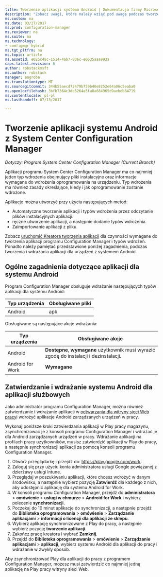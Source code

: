 ```yaml
---
title: Tworzenie aplikacji systemu Android | Dokumentacja firmy Microsoft
description: "Zobacz uwagi, które należy wziąć pod uwagę podczas tworzenia i wdrażania aplikacji dla urządzeń z systemem Android."
ms.custom: na
ms.date: 03/27/2017
ms.prod: configuration-manager
ms.reviewer: na
ms.suite: na
ms.technology:
- configmgr-hybrid
ms.tgt_pltfrm: na
ms.topic: article
ms.assetid: e025c48c-1514-4ab7-836c-e0635aaa993a
caps.latest.revision: 6
author: robstackmsft
ms.author: robstack
manager: angrobe
ms.translationtype: MT
ms.sourcegitcommit: 344b55aecd72479b759b40e8252e64a06c5eaba0
ms.openlocfilehash: 3bfb7364c3de5264a5fa8a684965d9aebeb84719
ms.contentlocale: pl-pl
ms.lasthandoff: 07/13/2017

---
```

# Tworzenie aplikacji systemu Android z System Center Configuration Manager
<a id="create-android-applications-with-system-center-configuration-manager" class="xliff"></a>

*Dotyczy: Program System Center Configuration Manager (Current Branch)*

Aplikacji programu System Center Configuration Manager ma co najmniej jeden typ wdrożenia obejmujący pliki instalacyjne oraz informacje wymagane do wdrożenia oprogramowania na urządzeniu. Typ wdrożenia ma również zasady określające, kiedy i jak oprogramowanie zostanie wdrożone.  

 Aplikacje można utworzyć przy użyciu następujących metod:  

-   Automatyczne tworzenie aplikacji i typów wdrożenia przez odczytanie plików instalacyjnych aplikacji.  
-   ręczne utworzenie aplikacji, a następnie dodanie typów wdrożenia.  
-   Zaimportowanie aplikacji z pliku.  

Zobacz [uruchomić Kreatora tworzenia aplikacji](../../apps/deploy-use/create-applications.md#start-the-create-application-wizard) dla czynności wymagane do tworzenia aplikacji programu Configuration Manager i typów wdrożeń. Ponadto należy pamiętać przedstawione poniżej zagadnienia, podczas tworzenia i wdrażania aplikacji dla urządzeń z systemem Android.  

## Ogólne zagadnienia dotyczące aplikacji dla systemu Android
<a id="general-considerations-for-android-apps" class="xliff"></a>

Program Configuration Manager obsługuje wdrażanie następujących typów aplikacji dla systemu Android:

|Typ urządzenia|Obsługiwane pliki|
|-|-|
|Android|apk|

Obsługiwane są następujące akcje wdrażania:

|Typ urządzenia|Obsługiwane akcje|
|-|-|
|Android|**Dostępne**, **wymagane** użytkownik musi wyrazić zgodę do instalacji i dezinstalacji.|
|Android for Work | **Wymagane** |

## Zatwierdzanie i wdrażanie systemu Android dla aplikacji służbowych
<a id="approve-and-deploy-android-for-work-apps" class="xliff"></a>
Jako administrator programu Configuration Manager, można również zatwierdzanie i wdrażanie aplikacji w [odtwarzania dla witryny sieci Web pracy](https://play.google.com/work)i wdrożyć aplikacje Android zarządzanych urządzeń w pracy.

Wykonaj poniższe kroki zatwierdzania aplikacji w Play pracy magazynu, zsynchronizować je z konsoli programu Configuration Manager i wdrażać je dla Android zarządzanych urządzeń w pracy. Wdrażanie aplikacji na profilach pracy użytkowników, musisz zatwierdzić aplikacji w Play do pracy, a następnie synchronizacji aplikacji za pomocą konsoli programu Configuration Manager.

1. Otwórz przeglądarkę i przejdź do: https://play.google.com/work.
2. Zaloguj się przy użyciu konta administratora usługi Google powiązanej z dzierżawy usługi Intune.
3. Przeglądaj w poszukiwaniu aplikacji, które chcesz wdrożyć w danym środowisku, a następnie wybierz pozycję **Zatwierdź** dla każdego z nich, aby udostępnić aplikację dla systemu Android for Work.
4. W konsoli programu Configuration Manager, przejdź do **administratora** > **omówienie** > **usługi w chmurze** > **Android for Work** i wybierz polecenie **synchronizacji**.
5. Poczekaj do 10 minut aplikacje do synchronizacji, a następnie przejdź do **Biblioteka oprogramowania** > **omówienie** > **Zarządzanie aplikacjami** > **informacji o licencji dla aplikacji ze sklepu**.
6. Wybierz aplikację synchronizowane z Play do pracy, a następnie wybierz pozycję **tworzenie aplikacji**.
7. Zakończ pracę kreatora i wybrać **Zamknij**.
8. Przejdź do **Biblioteka oprogramowania** > **omówienie** > **Zarządzanie aplikacjami** > **aplikacji**, wybierz systemu Android dla aplikacji do pracy i wdrażanie w zwykły sposób.

Aby zsynchronizować Play dla aplikacji do pracy z programem Configuration Manager, możesz musi zatwierdzić co najmniej jedną aplikację na Play pracy witryny sieci Web.

